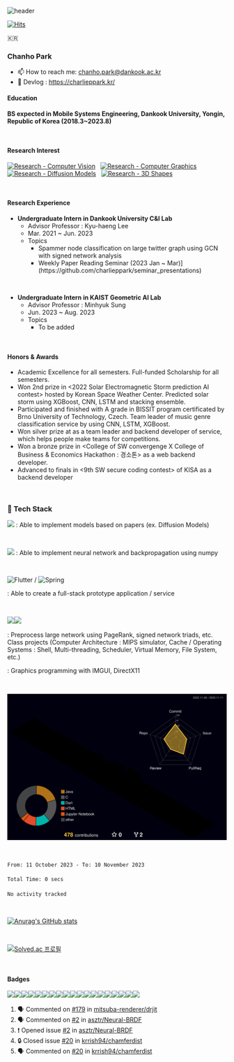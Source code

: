 ![header](https://capsule-render.vercel.app/api?type=cylinder&color=A3DCBE&height=100&section=header&text=charlieppark&fontSize=50&animation=blink&theme=radical)

[![Hits](https://hits.seeyoufarm.com/api/count/incr/badge.svg?url=https%3A%2F%2Fgithub.com%2Fcharlieppark&count_bg=%2379C83D&title_bg=%23555555&icon=&icon_color=%23E7E7E7&title=hits&edge_flat=false)](https://hits.seeyoufarm.com)

<p>🇰🇷</p>

<h3>Chanho Park</h3>

- 📫 How to reach me: chanho.park@dankook.ac.kr
- 💭 Devlog : https://charlieppark.kr/

<h4>Education</h4>

<b>BS expected in Mobile Systems Engineering, Dankook University, Yongin, Republic of Korea (2018.3~2023.8)</b>

&nbsp;

<h4>Research Interest</h4>

[![Research - Computer Vision](https://img.shields.io/static/v1?label=Research&message=Computer+Vision&color=f6ddcb)](https://)
&nbsp;
[![Research - Computer Graphics](https://img.shields.io/static/v1?label=Research&message=Computer+Graphics&color=f6ddcb)](https://)
&nbsp;
[![Research - Diffusion Models](https://img.shields.io/static/v1?label=Research&message=Diffusion+Models&color=f6ddcb)](https://)
&nbsp;
[![Research - 3D Shapes](https://img.shields.io/static/v1?label=Research&message=3D+Shapes&color=f6ddcb)](https://)

&nbsp;

<h4>Research Experience</h4>

<ul>
  <li><b>Undergraduate Intern in Dankook University C&I Lab</b>
  <ul>
    <li>Advisor Professor : Kyu-haeng Lee</li>
    <li>Mar. 2021 ~ Jun. 2023</li>
    <li>Topics
    <ul>
      <li>Spammer node classification on large twitter graph using GCN with signed network analysis</li>
      <li>Weekly Paper Reading Seminar (2023 Jan ~ Mar)] (https://github.com/charlieppark/seminar_presentations)</li>
    </ul>
    </li>
  </ul>
  </li>
</ul>
&nbsp;
<ul>
  <li><b>Undergraduate Intern in KAIST Geometric AI Lab</b>
  <ul>
    <li>Advisor Professor : Minhyuk Sung</li>
    <li>Jun. 2023 ~ Aug. 2023</li>
    <li>Topics
    <ul>
      <li>To be added</li>
    </ul>
    </li>
  </ul>
  </li>
</ul>

&nbsp;

<h4>Honors & Awards</h4>
  
- Academic Excellence for all semesters. Full-funded Scholarship for all semesters.
- Won 2nd prize in <2022 Solar Electromagnetic Storm prediction AI contest> hosted by Korean Space Weather Center. Predicted solar storm using XGBoost, CNN, LSTM and stacking ensemble.
- Participated and finished with A grade in BISSIT program certificated by Brno University of Technology, Czech. Team leader of music genre classification service by using CNN, LSTM, XGBoost.
- Won silver prize at <Daou Tech Inc. programming contest> as a team leader and backend developer of <SimpleTeamUp> service, which helps people make teams for competitions.
- Won a bronze prize in <College of SW convergenge X College of Business & Economics Hackathon : 경소톤> as a web backend developer.
- Advanced to finals in <9th SW secure coding contest> of KISA as a backend developer

&nbsp;
  
<h3>🔧 Tech Stack</h3>

<img src="https://img.shields.io/badge/PyTorch-%23EE4C2C.svg?style=for-the-badge&logo=PyTorch&logoColor=white"/>
: Able to implement models based on papers (ex. Diffusion Models)
  
&nbsp;

<img src="https://img.shields.io/badge/numpy-%23013243.svg?style=for-the-badge&logo=numpy&logoColor=white"/>
: Able to implement neural network and backpropagation using numpy
  
&nbsp;
  
![Flutter](https://img.shields.io/badge/Flutter-%2302569B.svg?style=for-the-badge&logo=Flutter&logoColor=white) / ![Spring](https://img.shields.io/badge/spring-%236DB33F.svg?style=for-the-badge&logo=spring&logoColor=white)
  
: Able to create a full-stack prototype application / service
  
&nbsp;

<img src="https://img.shields.io/badge/c-%2300599C.svg?style=for-the-badge&logo=c&logoColor=white"/><img src="https://img.shields.io/badge/c++-%2300599C.svg?style=for-the-badge&logo=c%2B%2B&logoColor=white"/>

: Preprocess large network using PageRank, signed network triads, etc. Class projects (Computer Architecture : MIPS simulator, Cache / Operating Systems : Shell, Multi-threading, Scheduler, Virtual Memory, File System, etc.) 
&nbsp;

: Graphics programming with IMGUI, DirectX11 
  
&nbsp;

![](./profile-3d-contrib/profile-night-rainbow.svg)

&nbsp;

<!--START_SECTION:waka-->

```txt
From: 11 October 2023 - To: 10 November 2023

Total Time: 0 secs

No activity tracked
```

<!--END_SECTION:waka-->

&nbsp;

[![Anurag's GitHub stats](https://github-readme-stats.vercel.app/api?username=charlieppark&show_icons=true&theme=material-palenight)](https://github.com/anuraghazra/github-readme-stats)

&nbsp;

[![Solved.ac
프로필](http://mazassumnida.wtf/api/v2/generate_badge?boj=chanho0309)](https://solved.ac/chanho0309)

&nbsp;

#### Badges
<img src="https://img.shields.io/badge/c-%2300599C.svg?style=for-the-badge&logo=c&logoColor=white"/><img src="https://img.shields.io/badge/c++-%2300599C.svg?style=for-the-badge&logo=c%2B%2B&logoColor=white"/><img src="https://img.shields.io/badge/Java-ED8B00?style=for-the-badge&logo=java&logoColor=white"/><img src="https://img.shields.io/badge/Python-3776AB?style=for-the-badge&logo=python&logoColor=white"/><img src="https://img.shields.io/badge/PyTorch-%23EE4C2C.svg?style=for-the-badge&logo=PyTorch&logoColor=white"/><img src="https://img.shields.io/badge/TensorFlow-FF6F00?style=for-the-badge&logo=tensorflow&logoColor=white"/><img src="https://img.shields.io/badge/Keras-%23D00000.svg?style=for-the-badge&logo=Keras&logoColor=white"/><img src="https://img.shields.io/badge/numpy-%23013243.svg?style=for-the-badge&logo=numpy&logoColor=white"/><img src="https://img.shields.io/badge/pandas-%23150458.svg?style=for-the-badge&logo=pandas&logoColor=white"/><img src="https://img.shields.io/badge/scikit--learn-%23F7931E.svg?style=for-the-badge&logo=scikit-learn&logoColor=white"/><img src="https://img.shields.io/badge/Spring_Boot-F2F4F9?style=for-the-badge&logo=spring-boot" /><img src="https://img.shields.io/badge/Visual_Studio-5C2D91?style=for-the-badge&logo=visual%20studio&logoColor=white"/><img src="https://img.shields.io/badge/Visual_Studio_Code-0078D4?style=for-the-badge&logo=visual%20studio%20code&logoColor=white"/><img src="https://img.shields.io/badge/IntelliJIDEA-000000.svg?style=for-the-badge&logo=intellij-idea&logoColor=white"/><img src="https://img.shields.io/badge/VIM-%2311AB00.svg?&style=for-the-badge&logo=vim&logoColor=white"/><img src="https://img.shields.io/badge/Android_Studio-3DDC84?style=for-the-badge&logo=android-studio&logoColor=white"/><img src="https://img.shields.io/badge/GitKraken-179287?style=for-the-badge&logo=GitKraken&logoColor=white"/><img src="https://img.shields.io/badge/Markdown-000000?style=for-the-badge&logo=markdown&logoColor=white"/><img src="https://img.shields.io/badge/LaTeX-47A141?style=for-the-badge&logo=LaTeX&logoColor=white"/>
&nbsp;

<!--START_SECTION:activity-->
1. 🗣 Commented on [#179](https://github.com/mitsuba-renderer/drjit/issues/179#issuecomment-1710114063) in [mitsuba-renderer/drjit](https://github.com/mitsuba-renderer/drjit)
2. 🗣 Commented on [#2](https://github.com/asztr/Neural-BRDF/issues/2#issuecomment-1698465862) in [asztr/Neural-BRDF](https://github.com/asztr/Neural-BRDF)
3. ❗ Opened issue [#2](https://github.com/asztr/Neural-BRDF/issues/2) in [asztr/Neural-BRDF](https://github.com/asztr/Neural-BRDF)
4. 🔒 Closed issue [#20](https://github.com/krrish94/chamferdist/issues/20) in [krrish94/chamferdist](https://github.com/krrish94/chamferdist)
5. 🗣 Commented on [#20](https://github.com/krrish94/chamferdist/issues/20#issuecomment-1622769826) in [krrish94/chamferdist](https://github.com/krrish94/chamferdist)
<!--END_SECTION:activity-->


<!--
**charlieppark/charlieppark** is a ✨ _special_ ✨ repository because its `README.md` (this file) appears on your GitHub profile.

Here are some ideas to get you started:

- 🔭 I’m currently working on ...
- 🌱 I’m currently learning ...
- 👯 I’m looking to collaborate on ...
- 🤔 I’m looking for help with ...
- 💬 Ask me about ...
- 📫 How to reach me: ...
- 😄 Pronouns: ...
- ⚡ Fun fact: ...
-->
